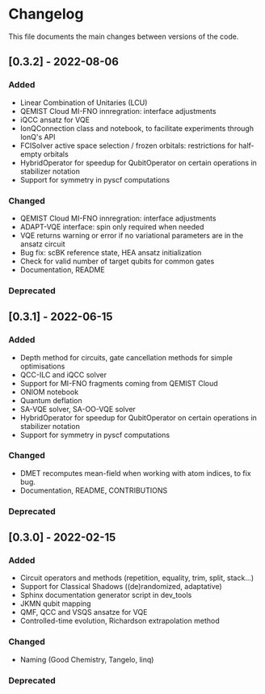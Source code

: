 # Changelog

This file documents the main changes between versions of the code.

## [0.3.2] - 2022-08-06

### Added

- Linear Combination of Unitaries (LCU)
- QEMIST Cloud MI-FNO innregration: interface adjustments
- iQCC ansatz for VQE
- IonQConnection class and notebook, to facilitate experiments through IonQ's API
- FCISolver active space selection / frozen orbitals: restrictions for half-empty orbitals
- HybridOperator for speedup for QubitOperator on certain operations in stabilizer notation
- Support for symmetry in pyscf computations

### Changed

- QEMIST Cloud MI-FNO innregration: interface adjustments
- ADAPT-VQE interface: spin only required when needed
- VQE returns warning or error if no variational parameters are in the ansatz circuit
- Bug fix: scBK reference state, HEA ansatz initialization
- Check for valid number of target qubits for common gates
- Documentation, README

### Deprecated



## [0.3.1] - 2022-06-15

### Added

- Depth method for circuits, gate cancellation methods for simple optimisations
- QCC-ILC and iQCC solver
- Support for MI-FNO fragments coming from QEMIST Cloud
- ONIOM notebook
- Quantum deflation
- SA-VQE solver, SA-OO-VQE solver
- HybridOperator for speedup for QubitOperator on certain operations in stabilizer notation
- Support for symmetry in pyscf computations

### Changed

- DMET recomputes mean-field when working with atom indices, to fix bug.
- Documentation, README, CONTRIBUTIONS

### Deprecated


## [0.3.0] - 2022-02-15

### Added

- Circuit operators and methods (repetition, equality, trim, split, stack...)
- Support for Classical Shadows ((de)randomized, adaptative)
- Sphinx documentation generator script in dev_tools
- JKMN qubit mapping
- QMF, QCC and VSQS ansatze for VQE
- Controlled-time evolution, Richardson extrapolation method

### Changed

- Naming (Good Chemistry, Tangelo, linq)

### Deprecated

